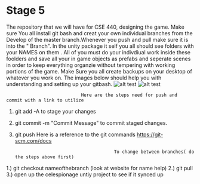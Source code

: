 # Stage 5
 The repository that we will have for CSE 440, designing the game.
Make sure You all install git bash and creat your own individual branches from the Develop of the master branch.Whenever you push and pull make sure it is into the " Branch".
In the unity package it self you all should see folders with your NAMES on them .
All of you must do your indivdiual work inside these foolders and save all your in game objects as prefabs and seperate scenes in order to keep everything organzie without tempering with working portions of the game.
Make Sure you all create backups on your desktop of whatever you work on.
The images below should help you with understanding and setting up your gitbash.
![alt test](file:///C:/Users/Zion%20Jones/Desktop/UnityPackages/Gitbash%20Steps.JPG)
![alt test](file:///C:/Users/Zion%20Jones/Desktop/UnityPackages/Gitbash%20push%20steps.JPG)


                                Here are the steps need for push and commit with a link to utilize
1. git add -A to stage your changes
2. git commit -m "Commit Message" to commit staged changes.
3. git push
Here is a reference to the git commands
https://git-scm.com/docs

                                            To change between branches( do the steps above first) 
1.) git checkout nameofthebranch (look at website for name help)
2.) git pull 
3.) open up the celespionage untiy project to see if it synced up


